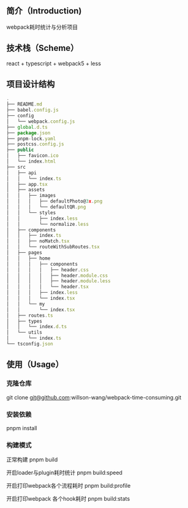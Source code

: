 ## 简介（Introduction)

webpack耗时统计与分析项目

## 技术栈（Scheme）

react + typescript + webpack5 + less

## 项目设计结构

```js
.
├── README.md
├── babel.config.js
├── config
│   └── webpack.config.js
├── global.d.ts
├── package.json
├── pnpm-lock.yaml
├── postcss.config.js
├── public
│   ├── favicon.ico
│   └── index.html
├── src
│   ├── api
│   │   └── index.ts
│   ├── app.tsx
│   ├── assets
│   │   ├── images
│   │   │   ├── defaultPhoto@3x.png
│   │   │   └── defaultQR.png
│   │   └── styles
│   │       ├── index.less
│   │       └── normalize.less
│   ├── components
│   │   ├── index.ts
│   │   ├── noMatch.tsx
│   │   └── routeWithSubRoutes.tsx
│   ├── pages
│   │   ├── home
│   │   │   ├── components
│   │   │   │   ├── header.css
│   │   │   │   ├── header.module.css
│   │   │   │   ├── header.module.less
│   │   │   │   └── header.tsx
│   │   │   ├── index.less
│   │   │   └── index.tsx
│   │   └── my
│   │       └── index.tsx
│   ├── routes.ts
│   ├── types
│   │   └── index.d.ts
│   └── utils
│       └── index.ts
└── tsconfig.json
```

## 使用（Usage）

### 克隆仓库
 
git clone git@github.com:willson-wang/webpack-time-consuming.git
 
### 安装依赖
 
pnpm install
 
### 构建模式

正常构建 
pnpm build

开启loader与plugin耗时统计
pnpm build:speed

开启打印webpack各个流程耗时
pnpm build:profile

开启打印webpack 各个hook耗时
pnpm build:stats
